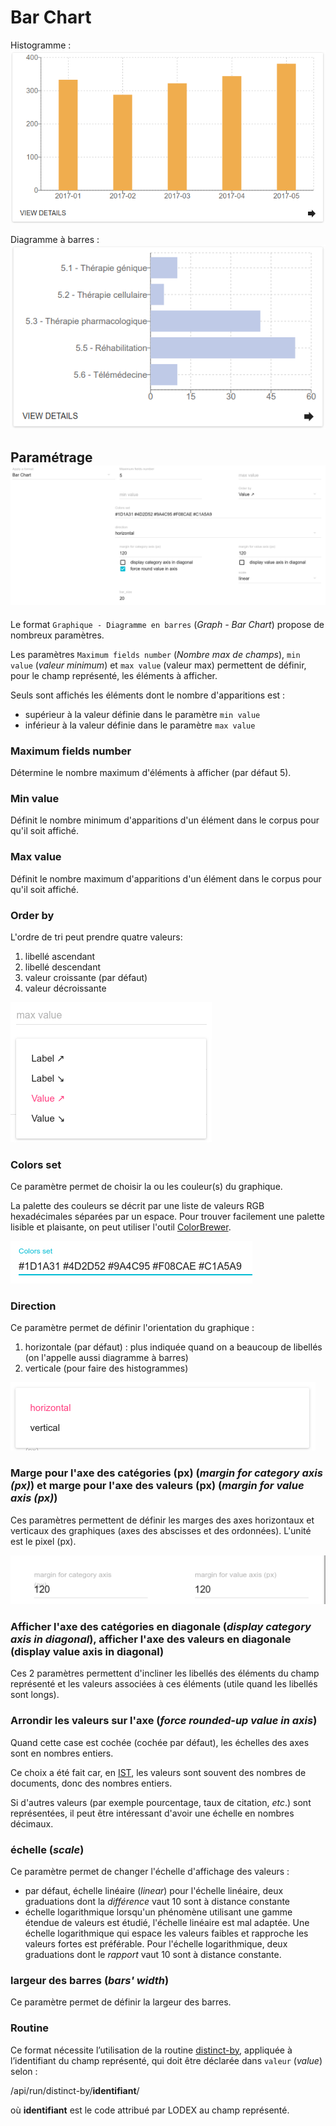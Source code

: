# Bar Chart

Histogramme : ![Barres verticales](../../../../.gitbook/assets/formatbarcharthistogram.png)

Diagramme à barres : ![Barres horizontales](../../../../.gitbook/assets/formatbarcharthorizontal.png)

## Paramétrage![Param&#xE8;tres du format Bar Chart](../../../../.gitbook/assets/formatbarchart.png)

Le format `Graphique - Diagramme en barres` \(_Graph - Bar Chart_\) propose de nombreux paramètres.

Les paramètres `Maximum fields number` \(_Nombre max de champs_\), `min value` \(_valeur minimum_\) et `max value` \(valeur max\) permettent de définir, pour le champ représenté, les éléments à afficher.

Seuls sont affichés les éléments dont le nombre d'apparitions est :

* supérieur à la valeur définie dans le paramètre `min value`
* inférieur à la valeur définie dans le paramètre `max value`

### Maximum fields number

Détermine le nombre maximum d'éléments à afficher \(par défaut 5\).

### Min value

Définit le nombre minimum d'apparitions d'un élément dans le corpus pour qu'il soit affiché.

### Max value

Définit le nombre maximum d'apparitions d'un élément dans le corpus pour qu'il soit affiché.

### Order by

L'ordre de tri peut prendre quatre valeurs:

1. libellé ascendant
2. libellé descendant
3. valeur croissante \(par défaut\)
4. valeur décroissante

![Ordres de tri du format Bar Chart](../../../../.gitbook/assets/formatbarchartorderby.png)

### Colors set

Ce paramètre permet de choisir la ou les couleur\(s\) du graphique.

La palette des couleurs se décrit par une liste de valeurs RGB hexadécimales séparées par un espace. Pour trouver facilement une palette lisible et plaisante, on peut utiliser l'outil [ColorBrewer](http://colorbrewer2.org).

![Champ de saisie des couleurs du format Bar Chart](../../../../.gitbook/assets/formatcolorsset.png)

### Direction

Ce paramètre permet de définir l'orientation du graphique :

1. horizontale \(par défaut\) :  plus indiquée quand on a beaucoup de libellés \(on l'appelle aussi diagramme à barres\)
2. verticale \(pour faire des histogrammes\)

![](../../../../.gitbook/assets/formatbarchartparameterdirection.png)

### Marge pour l'axe des catégories \(px\) \(_margin for category axis \(px\)_\) et marge pour l'axe des valeurs \(px\) \(_margin for value axis \(px\)_\)

Ces paramètres permettent de définir les marges des axes horizontaux et verticaux des graphiques \(axes des abscisses et des ordonnées\). L'unité est le pixel \(px\).

![](../../../../.gitbook/assets/formatbarchartparametermargins.png)

### Afficher l'axe des catégories en diagonale \(_display category axis in diagonal_\), afficher l'axe des valeurs en diagonale \(display value axis in diagonal\)

Ces 2 paramètres permettent d'incliner les libellés des éléments du champ représenté et les valeurs associées à ces éléments \(utile quand les libellés sont longs\).

### Arrondir les valeurs sur l'axe \(_force rounded-up value in axis_\)

Quand cette case est cochée \(cochée par défaut\), les échelles des axes sont en nombres entiers.

Ce choix a été fait car, en [IST](https://fr.wikipedia.org/wiki/Information_scientifique_et_technique), les valeurs sont souvent des nombres de documents, donc des nombres entiers.

Si d'autres valeurs \(par exemple pourcentage, taux de citation, _etc_.\) sont représentées, il peut être intéressant d'avoir une échelle en nombres décimaux.

### échelle \(_scale_\)

Ce paramètre permet de changer l'échelle d'affichage des valeurs :

* par défaut, échelle linéaire \(_linear_\) pour l'échelle linéaire, deux graduations dont la _différence_ vaut 10 sont à distance constante
* échelle logarithmique lorsqu'un phénomène utilisant une gamme étendue de valeurs est étudié, l'échelle linéaire est mal adaptée. Une échelle logarithmique qui espace les valeurs faibles et rapproche les valeurs fortes est préférable. Pour l'échelle logarithmique, deux graduations dont le _rapport_ vaut 10 sont à distance constante.

### largeur des barres \(_bars' width_\)

Ce paramètre permet de définir la largeur des barres.

### Routine

Ce format nécessite l’utilisation de la routine [distinct-by](../../../../configuration/routines/distinctby.md), appliquée à l’identifiant du champ représenté, qui doit être déclarée dans `valeur` \(_value_\) selon :

/api/run/distinct-by/**identifiant**/

où **identifiant** est le code attribué par LODEX au champ représenté.

